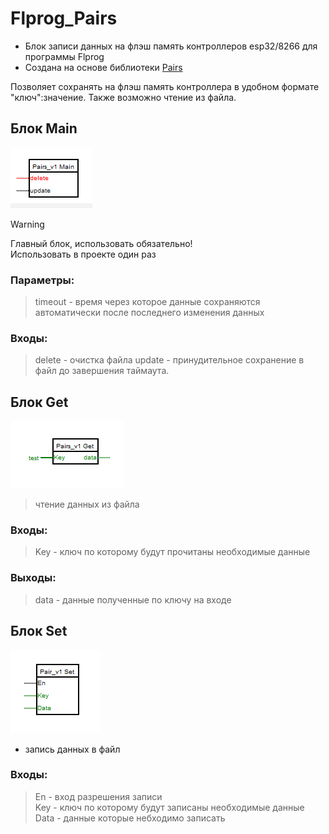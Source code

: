 # Flprog_Pairs
- Блок записи данных на флэш память контроллеров esp32/8266 для программы Flprog 
- Создана на основе библиотеки [Pairs](https://github.com/GyverLibs/Pairs)

Позволяет сохранять на флэш память контроллера в удобном формате "ключ":значение.
Также возможно чтение из файла.

## Блок Main
![promo](https://github.com/phazz1980/Flprog_Pairs/blob/main/docs/main.png?raw=true)

> [!WARNING]
> Главный блок, использовать обязательно!<br>
> Использовать в проекте один раз<br>

### Параметры:<br>
>timeout - время через которое данные сохраняются автоматически после последнего изменения данных

### Входы:<br>
>delete - очистка файла
>update - принудительное сохранение в файл до завершения таймаута.
	
## Блок Get <br>
![promo](https://github.com/phazz1980/Flprog_Pairs/blob/main/docs/get.png?raw=true)
>чтение данных из файла<br>


### Входы:<br>
>Key - ключ по которому будут прочитаны необходимые данные

### Выходы:<br>
>data - данные полученные по ключу на входе
	
## Блок Set <br>
![promo](https://github.com/phazz1980/Flprog_Pairs/blob/main/docs/set.png?raw=true)
- запись данных в файл

### Входы:<br>
>En - вход разрешения записи<br>
>Key - ключ по которому будут записаны необходимые данные<br>
>Data - данные которые небходимо записать<br>
